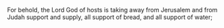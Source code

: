 For behold, the Lord God of hosts is taking away from Jerusalem and from Judah support and supply, all support of bread, and all support of water;
